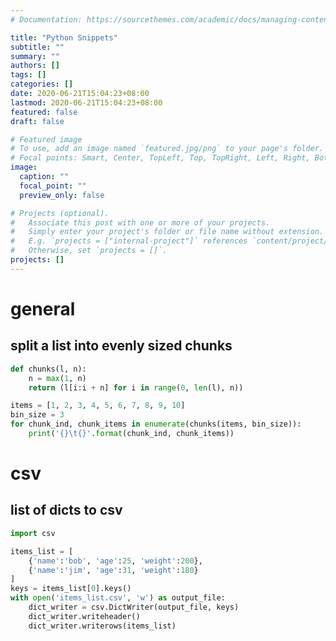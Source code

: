 ```yaml
---
# Documentation: https://sourcethemes.com/academic/docs/managing-content/

title: "Python Snippets"
subtitle: ""
summary: ""
authors: []
tags: []
categories: []
date: 2020-06-21T15:04:23+08:00
lastmod: 2020-06-21T15:04:23+08:00
featured: false
draft: false

# Featured image
# To use, add an image named `featured.jpg/png` to your page's folder.
# Focal points: Smart, Center, TopLeft, Top, TopRight, Left, Right, BottomLeft, Bottom, BottomRight.
image:
  caption: ""
  focal_point: ""
  preview_only: false

# Projects (optional).
#   Associate this post with one or more of your projects.
#   Simply enter your project's folder or file name without extension.
#   E.g. `projects = ["internal-project"]` references `content/project/deep-learning/index.md`.
#   Otherwise, set `projects = []`.
projects: []
---
```


# general
## split a list into evenly sized chunks

```python
def chunks(l, n):
    n = max(1, n)
    return (l[i:i + n] for i in range(0, len(l), n))

items = [1, 2, 3, 4, 5, 6, 7, 8, 9, 10]
bin_size = 3
for chunk_ind, chunk_items in enumerate(chunks(items, bin_size)):
    print('{}\t{}'.format(chunk_ind, chunk_items))
```


# csv
## list of dicts to csv

```python
import csv

items_list = [
    {'name':'bob', 'age':25, 'weight':200},
    {'name':'jim', 'age':31, 'weight':180}
]
keys = items_list[0].keys()
with open('items_list.csv', 'w') as output_file:
    dict_writer = csv.DictWriter(output_file, keys)
    dict_writer.writeheader()
    dict_writer.writerows(items_list)
```
